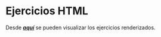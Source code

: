 # Ejercicios HTML
Desde [***aquí***](https://joaquinrajmilevich.github.io/BootcampEdu/T2/index.html) se pueden visualizar los ejercicios renderizados.
